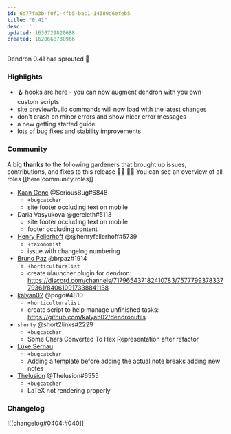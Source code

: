 ```yaml
---
id: 6d77fa3b-f0f1-4fb5-bac1-14389d6efeb5
title: "0.41"
desc: ''
updated: 1630729820688
created: 1620668738966
---
```


Dendron 0.41 has sprouted  🌱

### Highlights
- 🪝 hooks are here - you can now augment dendron with you own custom scripts
- site preview/build commands will now load with the latest changes
- don't crash on minor errors and show nicer error messages 
- a new getting started guide 
- lots of bug fixes and stability improvements

### Community

A big **thanks** to the following gardeners that brought up issues, contributions, and fixes to this release :man_farmer: :woman_farmer: 
You can see an overview of all roles [[here|community.roles]]

- [Kaan Genc](https://github.com/SeriousBug) @SeriousBug#6848
  - `+bugcatcher`
  - site footer occluding text on mobile
- Daria Vasyukova @gereleth#5113 
  - site footer occluding text on mobile
  - footer occluding content
- [Henry Fellerhoff](https://github.com/hfellerhoff) @@henryfellerhoff#5739
  - `+taxonomist`
  - issue with changelog numbering
- [Bruno Paz](https://github.com/brpaz) @brpaz#1914 
  - `+horticulturalist`
  - create ulauncher plugin for dendron: https://discord.com/channels/717965437182410783/757779937833779361/840610917338841138
- [kalyan02](https://github.com/kalyan02) @pogo#4810
  - `+horticulturalist`
  - create script to help manage unfinished tasks: https://github.com/kalyan02/dendronutils
- `shorty` @short2links#2229
  - `+bugcatcher`
  - Some Chars Converted To Hex Representation after refactor
- [Luke Sernau](https://github.com/lsernau)
  - `+bugcatcher`
  - Adding a template before adding the actual note breaks adding new notes 
- [Thelusion](https://github.com/RafaelCotrim) @Thelusion#6555 
  - `+bugcatcher`
  - LaTeX not rendering properly

### Changelog
![[changelog#0404:#040]]
